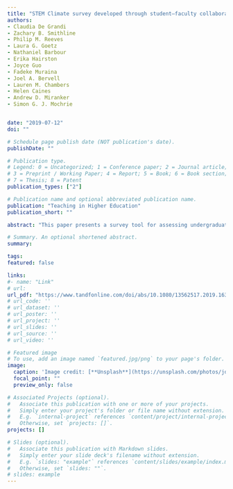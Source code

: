 ```yaml
---
title: "STEM Climate survey developed through student–faculty collaboration"
authors:
- Claudia De Grandi
- Zachary B. Smithline
- Philip M. Reeves
- Laura G. Goetz
- Nathaniel Barbour
- Erika Hairston
- Joyce Guo
- Fadeke Muraina
- Joel A. Bervell
- Lauren M. Chambers
- Helen Caines
- Andrew D. Miranker
- Simon G. J. Mochrie


date: "2019-07-12"
doi: ""

# Schedule page publish date (NOT publication's date).
publishDate: ""

# Publication type.
# Legend: 0 = Uncategorized; 1 = Conference paper; 2 = Journal article;
# 3 = Preprint / Working Paper; 4 = Report; 5 = Book; 6 = Book section;
# 7 = Thesis; 8 = Patent
publication_types: ["2"]

# Publication name and optional abbreviated publication name.
publication: "Teaching in Higher Education"
publication_short: ""

abstract: "This paper presents a survey tool for assessing undergraduate STEM environments at institutions of higher learning. Such surveys typically appear in methodology sections of focused, hypothesis-driven papers written by and for education studies specialists. We sought to compose a different kind of survey tool, one that enables STEM instructors, nonspecialists in educational research, to probe undergraduate STEM climate at their institutions in broad, exploratory terms. We accomplished this goal by assembling a diverse research team of students and faculty, those who directly shape and experience undergraduate STEM climate. We supplement our paper by including a preliminary analysis of the data from the first administration of the survey at our institution. Our goal here is chiefly pedagogical: to suggest an approach to data analysis for those implementing our survey. In sum, our project invites college STEM instructors to enter into a discussion that, though often marginalized, plays a central role in shaping their capacity to teach inclusively."

# Summary. An optional shortened abstract.
summary:

tags:
featured: false

links:
#- name: "Link"
# url: 
url_pdf: "https://www.tandfonline.com/doi/abs/10.1080/13562517.2019.1636219"
# url_code: ''
# url_dataset: ''
# url_poster: ''
# url_project: ''
# url_slides: ''
# url_source: ''
# url_video: ''

# Featured image
# To use, add an image named `featured.jpg/png` to your page's folder. 
image:
  caption: 'Image credit: [**Unsplash**](https://unsplash.com/photos/jdD8gXaTZsc)'
  focal_point: ""
  preview_only: false

# Associated Projects (optional).
#   Associate this publication with one or more of your projects.
#   Simply enter your project's folder or file name without extension.
#   E.g. `internal-project` references `content/project/internal-project/index.md`.
#   Otherwise, set `projects: []`.
projects: []

# Slides (optional).
#   Associate this publication with Markdown slides.
#   Simply enter your slide deck's filename without extension.
#   E.g. `slides: "example"` references `content/slides/example/index.md`.
#   Otherwise, set `slides: ""`.
# slides: example
---
```




